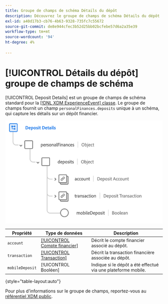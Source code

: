 ```yaml
---
title: Groupe de champs de schéma Détails du dépôt
description: Découvrez le groupe de champs de schéma Détails du dépôt .
exl-id: a40d17b3-cb76-4b63-9328-735fc7c55672
source-git-commit: de8e944cfec3b52d25bb02bcfebe57d6a2a35e39
workflow-type: tm+mt
source-wordcount: '94'
ht-degree: 4%

---
```


# [!UICONTROL Détails du dépôt] groupe de champs de schéma

[!UICONTROL Deposit Details] est un groupe de champs de schéma standard pour la [[!DNL XDM ExperienceEvent] classe](../../classes/experienceevent.md). Le groupe de champs fournit un champ `personalFinances.deposits` unique à un schéma, qui capture les détails sur un dépôt financier.

![](../../images/field-groups/deposit-details.png)

| Propriété | Type de données | Description |
| --- | --- | --- |
| `account` | [[!UICONTROL Compte financier]](../../data-types/financial-account.md) | Décrit le compte financier associé au dépôt. |
| `transaction` | [[!UICONTROL Transaction]](../../data-types/transaction.md) | Décrit la transaction financière associée au dépôt. |
| `mobileDeposit` | [!UICONTROL Booléen] | Indique si le dépôt a été effectué via une plateforme mobile. |

{style="table-layout:auto"}

Pour plus d’informations sur le groupe de champs, reportez-vous au [référentiel XDM public](https://github.com/adobe/xdm/blob/master/docs/reference/fieldgroups/experience-event/industry-verticals/experienceevent-deposit-details.schema.json).
